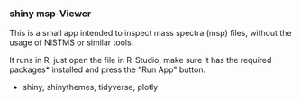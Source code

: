 ### shiny msp-Viewer

This is a small app intended to inspect mass spectra (msp) files, without the usage of NISTMS or similar tools.
 
It runs in R, just open the file in R-Studio, make sure it has the required packages* installed and press the "Run App" button. 

* shiny, shinythemes, tidyverse, plotly